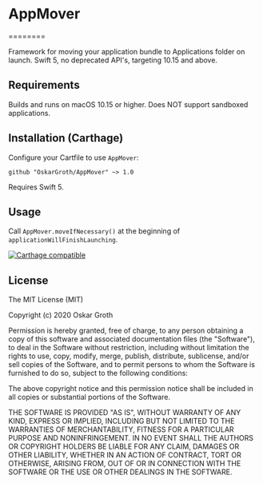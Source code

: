 # AppMover
========

Framework for moving your application bundle to Applications folder on launch.
Swift 5, no deprecated API's, targeting 10.15 and above.



Requirements
------------
Builds and runs on macOS 10.15 or higher. Does NOT support sandboxed applications.


## Installation (Carthage)
Configure your Cartfile to use `AppMover`:

```github "OskarGroth/AppMover" ~> 1.0```

Requires Swift 5.


Usage
-----

Call ```AppMover.moveIfNecessary()``` at the beginning of ```applicationWillFinishLaunching```.


[![Carthage compatible](https://img.shields.io/badge/Carthage-compatible-4BC51D.svg?style=flat)](https://github.com/Carthage/Carthage)

## License
The MIT License (MIT)

Copyright (c) 2020 Oskar Groth

Permission is hereby granted, free of charge, to any person obtaining a copy of
this software and associated documentation files (the "Software"), to deal in
the Software without restriction, including without limitation the rights to
use, copy, modify, merge, publish, distribute, sublicense, and/or sell copies of
the Software, and to permit persons to whom the Software is furnished to do so,
subject to the following conditions:

The above copyright notice and this permission notice shall be included in all
copies or substantial portions of the Software.

THE SOFTWARE IS PROVIDED "AS IS", WITHOUT WARRANTY OF ANY KIND, EXPRESS OR
IMPLIED, INCLUDING BUT NOT LIMITED TO THE WARRANTIES OF MERCHANTABILITY, FITNESS
FOR A PARTICULAR PURPOSE AND NONINFRINGEMENT. IN NO EVENT SHALL THE AUTHORS OR
COPYRIGHT HOLDERS BE LIABLE FOR ANY CLAIM, DAMAGES OR OTHER LIABILITY, WHETHER
IN AN ACTION OF CONTRACT, TORT OR OTHERWISE, ARISING FROM, OUT OF OR IN
CONNECTION WITH THE SOFTWARE OR THE USE OR OTHER DEALINGS IN THE SOFTWARE.
